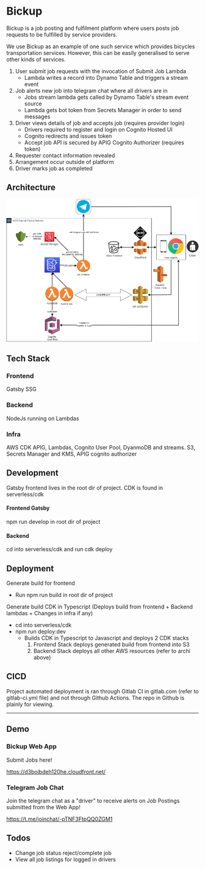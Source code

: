 # Bickup

Bickup is a job posting and fulfilment platform where users posts job requests to be fulfilled by service providers.

We use Bickup as an example of one such service which provides bicycles transportation services. However, this can be easily generalised to serve other kinds of services.

1. User submit job requests with the invocation of Submit Job Lambda
   - Lambda writes a record into Dynamo Table and triggers a stream event
2. Job alerts new job into telegram chat where all drivers are in
   - Jobs stream lambda gets called by Dynamo Table's stream event source
   - Lambda gets bot token from Secrets Manager in order to send messages
3. Driver views details of job and accepts job (requires provider login)
   - Drivers required to register and login on Cognito Hosted UI
   - Cognito redirects and issues token
   - Accept job API is secured by APIG Cognito Authorizer (requires token)
4. Requester contact information revealed
5. Arrangement occur outside of platform
6. Driver marks job as completed

## Architecture

![Bickup AWS Architecture](bickup-archi.png)

## Tech Stack

### Frontend

Gatsby SSG

### Backend

NodeJs running on Lambdas

### Infra

AWS CDK
APIG, Lambdas, Cognito User Pool, DyanmoDB and streams. S3, Secrets Manager and KMS, APIG cognito authorizer

## Development
Gatsby frontend lives in the root dir of project.
CDK is found in serverless/cdk

#### Frontend Gatsby
npm run develop in root dir of project
#### Backend
cd into serverless/cdk and run cdk deploy

## Deployment

Generate build for frontend

- Run npm run build in root dir of project

Generate build CDK in Typescript (Deploys build from frontend + Backend lambdas + Changes in infra if any)

- cd into serverless/cdk
- npm run deploy:dev
  - Builds CDK in Typescript to Javascript and deploys 2 CDK stacks 
    1. Frontend Stack deploys generated build from frontend into S3
    2. Backend Stack deploys all other AWS resources (refer to archi above)

## CICD
Project automated deployment is ran through Gitlab CI in gitlab.com (refer to gitlab-ci.yml file) and not through Github Actions. The repo in Github is plainly for viewing.

---

## Demo

### Bickup Web App
Submit Jobs here!

https://d3bojbdeh120he.cloudfront.net/

### Telegram Job Chat
Join the telegram chat as a "driver" to receive alerts on Job Postings submitted from the Web App!

https://t.me/joinchat/-pTNF3FtpQQ0ZGM1

## Todos
- Change job status reject/complete job 
- View all job listings for logged in drivers
